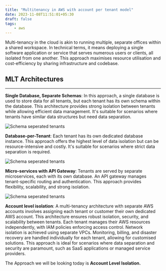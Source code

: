 ```yaml
---
title: "Multitenancy in AWS with account per tenant model"
date: 2023-11-08T11:51:01+05:30
draft: false
tags:
    - aws
---
```


Multi-tenancy in the cloud is akin to running multiple, separate offices within a shared workspace. In technical terms, it means deploying a single software application or service that serves numerous users or clients, all isolated from one another. This approach maximises resource utilisation and cost-efficiency by sharing infrastructure and codebase.

## MLT Architectures
---

**Single Database, Separate Schemas**: In this approach, a single database is used to store data for all tenants, but each tenant has its own schema within the database. This architecture provides strong isolation between tenants while allowing efficient data management. It's suitable for scenarios where tenants have similar data structures but need data separation.

![Schema seperated tenants](/schema_MLT.png)

**Database-per-Tenant**: Each tenant has its own dedicated database instance. This approach offers the highest level of data isolation but can be resource-intensive and costly. It's suitable for scenarios where strict data separation is required.

![Schema seperated tenants](/db_MLT.png)

**Micro-services with API Gateway**: Tenants are served by separate microservices, each with its own database. An API gateway manages tenant-specific routing and authentication. This approach provides flexibility, scalability, and strong isolation.

![Schema seperated tenants](/routing_MLT.png)

**Account level isolation**: A multi-tenancy architecture with separate AWS accounts involves assigning each tenant or customer their own dedicated AWS account. This architecture ensures robust isolation, security, and scalability between tenants. Each tenant manages their AWS resources independently, with IAM policies enforcing access control. Network isolation is achieved using separate VPCs. Monitoring, billing, and disaster recovery are handled individually for each tenant, allowing for customised solutions. This approach is ideal for scenarios where data separation and security are paramount, such as SaaS applications or managed service providers.


The Approach we will be looking today is **Account Level Isolation.**
